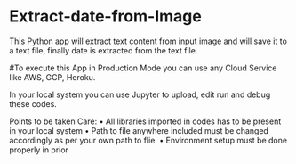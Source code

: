 # Extract-date-from-Image
This Python app will extract text content from input image and will save it to a text file, finally date is extracted from the text file. 

#To execute this App in Production Mode you can use any Cloud Service like AWS, GCP, Heroku.

In your local system you can use Jupyter to upload, edit run and debug these codes.

Points to be taken Care:
•	All libraries imported in codes has to be present in your local system
•	Path to file anywhere included must be changed accordingly as per your own path to flie.
•	Environment setup must be done properly in prior
